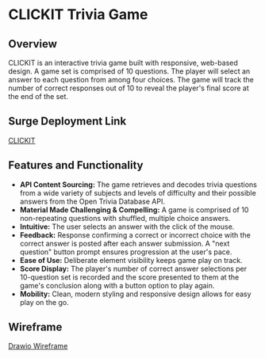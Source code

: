 <h1>CLICKIT Trivia Game</h1> 

<h2>Overview</h2>
CLICKIT is an interactive trivia game built with responsive, web-based design.  A game set is comprised of 10 questions.  The player will select an answer to each question from among four choices.  The game will track the number of correct responses out of 10 to reveal the player's final score at the end of the set.     

<h2>Surge Deployment Link</h2>
<a href="https://srhs-clickit.surge.sh/">CLICKIT</a>

<h2>Features and Functionality</h2>

-  **API Content Sourcing:**  The game retrieves and decodes trivia questions from a wide variety of subjects and levels of difficulty and their possible answers from the Open Trivia Database API.
-  **Material Made Challenging & Compelling:**  A game is comprised of 10 non-repeating questions with shuffled, multiple choice answers.
-  **Intuitive:**  The user selects an answer with the click of the mouse.
-  **Feedback:**  Response confirming a correct or incorrect choice with the correct answer is posted after each answer submission.  A "next question" button prompt ensures progression at the user's pace.
-  **Ease of Use:**  Deliberate element visibility keeps game play on track.
-  **Score Display:**  The player's number of correct answer selections per 10-question set is recorded and the score presented to them at the game's conclusion along with a button option to play again.
-  **Mobility:**  Clean, modern styling and responsive design allows for easy play on the go.

<h2>Wireframe</h2>
<a href="https://github.com/srhshaw/Project-1-Trivia-API/blob/main/Trivia%20Wireframe%202.drawio.png">Drawio Wireframe</a>
